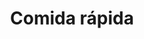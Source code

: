 ---
title: "Comida rápida"
url: /ciudad-satelite/comida-rapida-calle-peatonal-s-n/
shop: quiosco
---